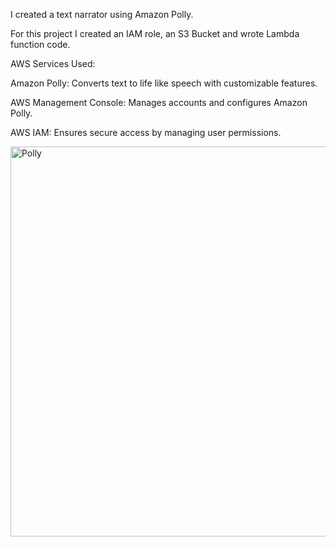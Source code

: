 I created a text narrator using Amazon Polly.

For this project I created an IAM role, an S3 Bucket and wrote Lambda function code.



AWS Services Used:

Amazon Polly: Converts text to life like speech with customizable features.

AWS Management Console: Manages accounts and configures Amazon Polly.

AWS IAM: Ensures secure access by managing user permissions.


<img width="624" alt="Polly" src="https://github.com/aali2010/Text-Narrator-using-Amazon-Polly/assets/156422634/5756af60-5392-4f43-a6b7-be79f1fa7b15">
